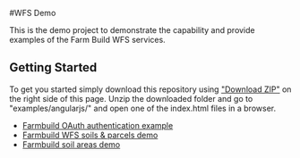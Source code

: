 #WFS Demo

This is the demo project to demonstrate the capability and provide examples of the Farm Build WFS services.


## Getting Started

To get you started simply download this repository using <a href="https://github.com/FarmBuild/farmbuild-web-services-demo/archive/master.zip" target="_blank">"Download ZIP"</a> on the right side of this page.
Unzip the downloaded folder and go to "examples/angularjs/" and open one of the index.html files in a browser.

* <a href="examples/angularjs/farmbuild-oauth" target="_blank">Farmbuild OAuth authentication example</a>
* <a href="examples/angularjs/farmbuild-wfs" target="_blank">Farmbuild WFS soils & parcels demo</a>
* <a href="examples/angularjs/farmbuild-soil" target="_blank">Farmbuild soil areas demo</a>
